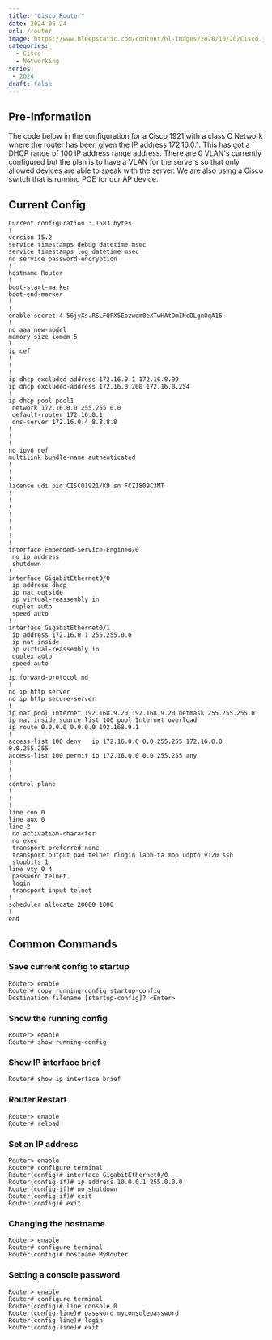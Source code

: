 ```yaml
---
title: "Cisco Router"
date: 2024-06-24
url: /router 
image: https://www.bleepstatic.com/content/hl-images/2020/10/20/Cisco.jpg
categories:
  - Cisco
  - Networking
series:
 - 2024 
draft: false
---
```

## Pre-Information
The code below in the configuration for a Cisco 1921 with a class C Network where the router has been given the IP address 172.16.0.1. This has got a DHCP range of 100 IP address range address. There are 0 VLAN's currently configured but the plan is to have a VLAN for the servers so that only allowed devices are able to speak with the server. We are also using a Cisco switch that is running POE for our AP device.
## Current Config

```
Current configuration : 1583 bytes
!
version 15.2
service timestamps debug datetime msec
service timestamps log datetime msec
no service password-encryption
!
hostname Router
!
boot-start-marker
boot-end-marker
!
!
enable secret 4 56jyXs.RSLFQFX5Ebzwqm0eXTwHAtDmINcDLgnOqA16
!
no aaa new-model
memory-size iomem 5
!
ip cef
!
!
!
ip dhcp excluded-address 172.16.0.1 172.16.0.99
ip dhcp excluded-address 172.16.0.200 172.16.0.254
!
ip dhcp pool pool1
 network 172.16.0.0 255.255.0.0
 default-router 172.16.0.1
 dns-server 172.16.0.4 8.8.8.8
!
!
!
no ipv6 cef
multilink bundle-name authenticated
!
!
!
license udi pid CISCO1921/K9 sn FCZ1809C3MT
!
!
!
!
!
!
!
!
interface Embedded-Service-Engine0/0
 no ip address
 shutdown
!
interface GigabitEthernet0/0
 ip address dhcp
 ip nat outside
 ip virtual-reassembly in
 duplex auto
 speed auto
!
interface GigabitEthernet0/1
 ip address 172.16.0.1 255.255.0.0
 ip nat inside
 ip virtual-reassembly in
 duplex auto
 speed auto
!
ip forward-protocol nd
!
no ip http server
no ip http secure-server
!
ip nat pool Internet 192.168.9.20 192.168.9.20 netmask 255.255.255.0
ip nat inside source list 100 pool Internet overload
ip route 0.0.0.0 0.0.0.0 192.168.9.1
!
access-list 100 deny   ip 172.16.0.0 0.0.255.255 172.16.0.0 0.0.255.255
access-list 100 permit ip 172.16.0.0 0.0.255.255 any
!
!
!
control-plane
!
!
!
line con 0
line aux 0
line 2
 no activation-character
 no exec
 transport preferred none
 transport output pad telnet rlogin lapb-ta mop udptn v120 ssh
 stopbits 1
line vty 0 4
 password telnet
 login
 transport input telnet
!
scheduler allocate 20000 1000
!
end
```

## Common Commands
### Save current config to startup
```
Router> enable
Router# copy running-config startup-config
Destination filename [startup-config]? <Enter>
```
### Show the running config
```
Router> enable
Router# show running-config
```
### Show IP interface brief
```
Router# show ip interface brief
```
### Router Restart
```
Router> enable
Router# reload
```
### Set an IP address
```
Router> enable
Router# configure terminal
Router(config)# interface GigabitEthernet0/0
Router(config-if)# ip address 10.0.0.1 255.0.0.0
Router(config-if)# no shutdown
Router(config-if)# exit
Router(config)# exit
```
### Changing the hostname
```
Router> enable
Router# configure terminal
Router(config)# hostname MyRouter
```
### Setting a console password
```
Router> enable
Router# configure terminal
Router(config)# line console 0
Router(config-line)# password myconsolepassword
Router(config-line)# login
Router(config-line)# exit
```